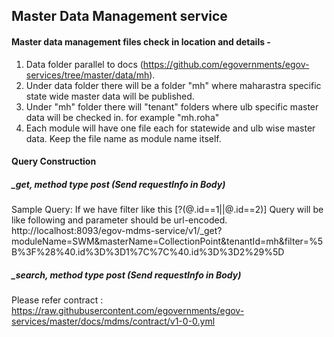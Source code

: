 ## Master Data Management service

#### Master data management files check in location and details -

1. Data folder parallel to docs (https://github.com/egovernments/egov-services/tree/master/data/mh). 
2. Under data folder there will be a folder "mh" where maharastra specific state wide master data will be published.
3. Under "mh" folder there will "tenant" folders where ulb specific master data will be checked in. for example "mh.roha"
4. Each module will have one file each for statewide and ulb wise master data. Keep the file name as module name itself.

#### Query Construction
##### _get, method type post (Send requestInfo in Body)
Sample Query: 
If we have filter like this 
[?(@.id==1||@.id==2)]
Query will be like following and parameter should be url-encoded.
http://localhost:8093/egov-mdms-service/v1/_get?moduleName=SWM&masterName=CollectionPoint&tenantId=mh&filter=%5B%3F%28%40.id%3D%3D1%7C%7C%40.id%3D%3D2%29%5D

##### _search, method type post (Send requestInfo in Body)
Please refer contract : https://raw.githubusercontent.com/egovernments/egov-services/master/docs/mdms/contract/v1-0-0.yml
